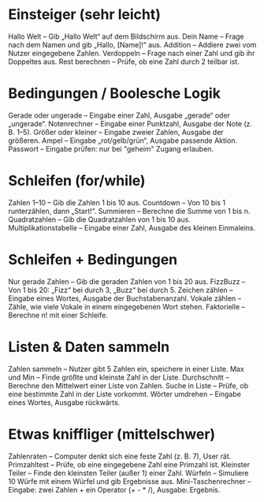 # Einsteiger (sehr leicht)
Hallo Welt – Gib „Hallo Welt“ auf dem Bildschirm aus.
Dein Name – Frage nach dem Namen und gib „Hallo, [Name]!“ aus.
Addition – Addiere zwei vom Nutzer eingegebene Zahlen.
Verdoppeln – Frage nach einer Zahl und gib ihr Doppeltes aus.
Rest berechnen – Prüfe, ob eine Zahl durch 2 teilbar ist.

# Bedingungen / Boolesche Logik
Gerade oder ungerade – Eingabe einer Zahl, Ausgabe „gerade“ oder „ungerade“.
Notenrechner – Eingabe einer Punktzahl, Ausgabe der Note (z. B. 1–5).
Größer oder kleiner – Eingabe zweier Zahlen, Ausgabe der größeren.
Ampel – Eingabe „rot/gelb/grün“, Ausgabe passende Aktion.
Passwort – Eingabe prüfen: nur bei "geheim" Zugang erlauben.

# Schleifen (for/while)
Zahlen 1–10 – Gib die Zahlen 1 bis 10 aus.
Countdown – Von 10 bis 1 runterzählen, dann „Start!“.
Summieren – Berechne die Summe von 1 bis n.
Quadratzahlen – Gib die Quadratzahlen von 1 bis 10 aus.
Multiplikationstabelle – Eingabe einer Zahl, Ausgabe des kleinen Einmaleins.

# Schleifen + Bedingungen
Nur gerade Zahlen – Gib die geraden Zahlen von 1 bis 20 aus.
FizzBuzz – Von 1 bis 20: „Fizz“ bei durch 3, „Buzz“ bei durch 5.
Zeichen zählen – Eingabe eines Wortes, Ausgabe der Buchstabenanzahl.
Vokale zählen – Zähle, wie viele Vokale in einem eingegebenen Wort stehen.
Faktorielle – Berechne n! mit einer Schleife.

# Listen & Daten sammeln
Zahlen sammeln – Nutzer gibt 5 Zahlen ein, speichere in einer Liste.
Max und Min – Finde größte und kleinste Zahl in der Liste.
Durchschnitt – Berechne den Mittelwert einer Liste von Zahlen.
Suche in Liste – Prüfe, ob eine bestimmte Zahl in der Liste vorkommt.
Wörter umdrehen – Eingabe eines Wortes, Ausgabe rückwärts.

# Etwas kniffliger (mittelschwer)
Zahlenraten – Computer denkt sich eine feste Zahl (z. B. 7), User rät.
Primzahltest – Prüfe, ob eine eingegebene Zahl eine Primzahl ist.
Kleinster Teiler – Finde den kleinsten Teiler (außer 1) einer Zahl.
Würfeln – Simuliere 10 Würfe mit einem Würfel und gib Ergebnisse aus.
Mini-Taschenrechner – Eingabe: zwei Zahlen + ein Operator (+ - * /), Ausgabe: Ergebnis.